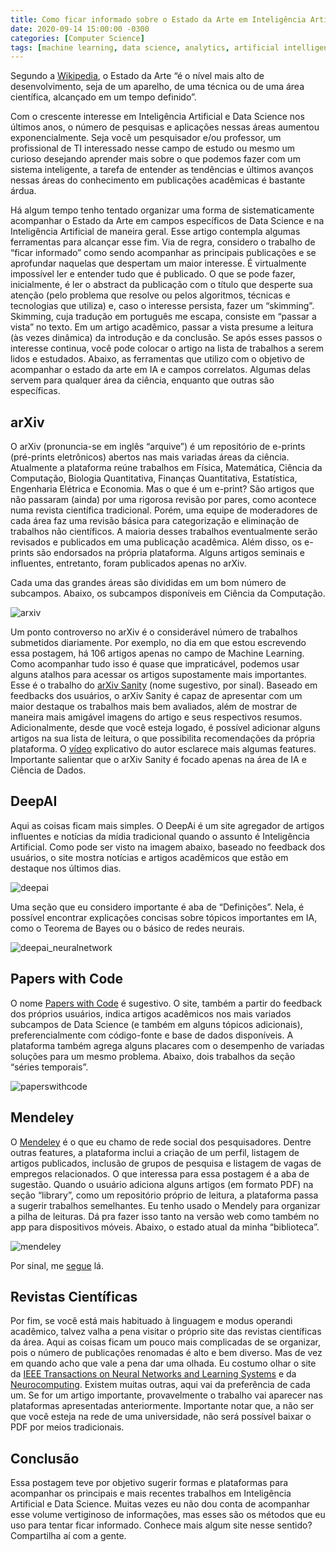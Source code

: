 ```yaml
---
title: Como ficar informado sobre o Estado da Arte em Inteligência Artificial e Data Science
date: 2020-09-14 15:00:00 -0300
categories: [Computer Science]
tags: [machine learning, data science, analytics, artificial intelligence, português]     
---
```


Segundo a [Wikipedia](https://pt.wikipedia.org/wiki/Estado_da_arte), o Estado da Arte “é o nível mais alto de desenvolvimento, seja de um aparelho, de uma técnica ou de uma área científica, alcançado em um tempo definido”.

Com o crescente interesse em Inteligência Artificial e Data Science nos últimos anos, o número de pesquisas e aplicações nessas áreas aumentou exponencialmente. Seja você um pesquisador e/ou professor, um profissional de TI interessado nesse campo de estudo ou mesmo um curioso desejando aprender mais sobre o que podemos fazer com um sistema inteligente, a tarefa de entender as tendências e últimos avanços nessas áreas do conhecimento em publicações acadêmicas é bastante árdua.

Há algum tempo tenho tentado organizar uma forma de sistematicamente acompanhar o Estado da Arte em campos específicos de Data Science e na Inteligência Artificial de maneira geral. Esse artigo contempla algumas ferramentas para alcançar esse fim. Via de regra, considero o trabalho de “ficar informado” como sendo acompanhar as principais publicações e se aprofundar naquelas que despertam um maior interesse. É virtualmente impossível ler e entender tudo que é publicado. O que se pode fazer, inicialmente, é ler o abstract da publicação com o título que desperte sua atenção (pelo problema que resolve ou pelos algoritmos, técnicas e tecnologias que utiliza) e, caso o interesse persista, fazer um “skimming”. Skimming, cuja tradução em português me escapa, consiste em “passar a vista” no texto. Em um artigo acadêmico, passar a vista presume a leitura (às vezes dinâmica) da introdução e da conclusão. Se após esses passos o interesse continua, você pode colocar o artigo na lista de trabalhos a serem lidos e estudados.
Abaixo, as ferramentas que utilizo com o objetivo de acompanhar o estado da arte em IA e campos correlatos. Algumas delas servem para qualquer área da ciência, enquanto que outras são específicas.

## arXiv

O arXiv (pronuncia-se em inglês “arquive”) é um repositório de e-prints (pré-prints eletrônicos) abertos nas mais variadas áreas da ciência. Atualmente a plataforma reúne trabalhos em Física, Matemática, Ciência da Computação, Biologia Quantitativa, Finanças Quantitativa, Estatística, Engenharia Elétrica e Economia. Mas o que é um e-print? São artigos que não passaram (ainda) por uma rigorosa revisão por pares, como acontece numa revista científica tradicional. Porém, uma equipe de moderadores de cada área faz uma revisão básica para categorização e eliminação de trabalhos não científicos. A maioria desses trabalhos eventualmente serão revisados e publicados em uma publicação acadêmica. Além disso, os e-prints são endorsados na própria plataforma. Alguns artigos seminais e influentes, entretanto, foram publicados apenas no arXiv.

Cada uma das grandes áreas são divididas em um bom número de subcampos. Abaixo, os subcampos disponíveis em Ciência da Computação.

![arxiv](../../assets/img/posts/arxiv.png)

Um ponto controverso no arXiv é o considerável número de trabalhos submetidos diariamente. Por exemplo, no dia em que estou escrevendo essa postagem, há 106 artigos apenas no campo de Machine Learning. Como acompanhar tudo isso é quase que impraticável, podemos usar alguns atalhos para acessar os artigos supostamente mais importantes. Esse é o trabalho do [arXiv Sanity](http://www.arxiv-sanity.com/) (nome sugestivo, por sinal). Baseado em feedbacks dos usuários, o arXiv Sanity é capaz de apresentar com um maior destaque os trabalhos mais bem avaliados, além de mostrar de maneira mais amigável imagens do artigo e seus respectivos resumos. Adicionalmente, desde que você esteja logado, é possível adicionar alguns artigos na sua lista de leitura, o que possibilita recomendações da própria plataforma. O [vídeo](https://www.youtube.com/watch?v=S2GY3gh6qC8&feature=youtu.be&ab_channel=AndrejKarpathy) explicativo do autor esclarece mais algumas features. Importante salientar que o arXiv Sanity é focado apenas na área de IA e Ciência de Dados.

## DeepAI

Aqui as coisas ficam mais simples. O DeepAi é um site agregador de artigos influentes e notícias da mídia tradicional quando o assunto é Inteligência Artificial. Como pode ser visto na imagem abaixo, baseado no feedback dos usuários, o site mostra notícias e artigos acadêmicos que estão em destaque nos últimos dias.

![deepai](../../assets/img/posts/deepai.png)

Uma seção que eu considero importante é aba de “Definições”. Nela, é possível encontrar explicações concisas sobre tópicos importantes em IA, como o Teorema de Bayes ou o básico de redes neurais.

![deepai_neuralnetwork](../../assets/img/posts/deepai_neuralnetwork.png)

## Papers with Code

O nome [Papers with Code](https://paperswithcode.com/sota) é sugestivo. O site, também a partir do feedback dos próprios usuários, indica artigos acadêmicos nos mais variados subcampos de Data Science (e também em alguns tópicos adicionais), preferencialmente com código-fonte e base de dados disponíveis. A plataforma também agrega alguns placares com o desempenho de variadas soluções para um mesmo problema. Abaixo, dois trabalhos da seção “séries temporais”.

![paperswithcode](../../assets/img/posts/paperswithcode.png)

## Mendeley

O [Mendeley](https://www.mendeley.com/) é o que eu chamo de rede social dos pesquisadores. Dentre outras features, a plataforma inclui a criação de um perfil, listagem de artigos publicados, inclusão de grupos de pesquisa e listagem de vagas de empregos relacionados. O que interessa para essa postagem é a aba de sugestão. Quando o usuário adiciona alguns artigos (em formato PDF) na seção “library”, como um repositório próprio de leitura, a plataforma passa a sugerir trabalhos semelhantes. Eu tenho usado o Mendely para organizar a pilha de leituras. Dá pra fazer isso tanto na versão web como também no app para dispositivos móveis. Abaixo, o estado atual da minha “biblioteca”.

![mendeley](../../assets/img/posts/mendeley.png)

Por sinal, me [segue](https://www.mendeley.com/profiles/anderson-sergio/) lá.

## Revistas Científicas

Por fim, se você está mais habituado à linguagem e modus operandi acadêmico, talvez valha a pena visitar o próprio site das revistas científicas da área. Aqui as coisas ficam um pouco mais complicadas de se organizar, pois o número de publicações renomadas é alto e bem diverso. Mas de vez em quando acho que vale a pena dar uma olhada. Eu costumo olhar o site da [IEEE Transactions on Neural Networks and Learning Systems](https://ieeexplore.ieee.org/xpl/RecentIssue.jsp?punumber=5962385) e da [Neurocomputing](https://www.journals.elsevier.com/neurocomputing). Existem muitas outras, aqui vai da preferência de cada um. Se for um artigo importante, provavelmente o trabalho vai aparecer nas plataformas apresentadas anteriormente. Importante notar que, a não ser que você esteja na rede de uma universidade, não será possível baixar o PDF por meios tradicionais.

## Conclusão

Essa postagem teve por objetivo sugerir formas e plataformas para acompanhar os principais e mais recentes trabalhos em Inteligência Artificial e Data Science. Muitas vezes eu não dou conta de acompanhar esse volume vertiginoso de informações, mas esses são os métodos que eu uso para tentar ficar informado. Conhece mais algum site nesse sentido? Compartilha aí com a gente.